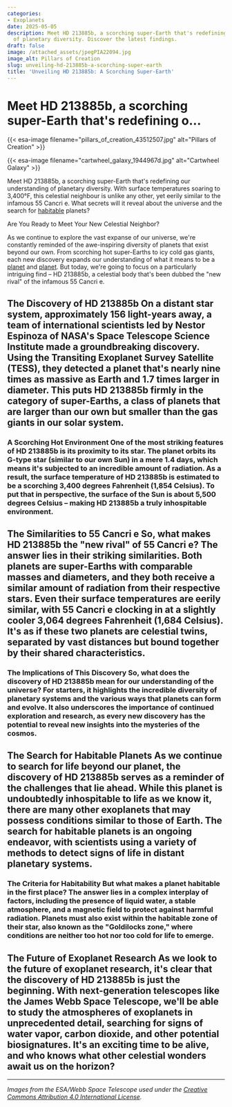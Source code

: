 ```yaml
---
categories:
- Exoplanets
date: 2025-05-05
description: Meet HD 213885b, a scorching super-Earth that's redefining our understanding
  of planetary diversity. Discover the latest findings.
draft: false
image: /attached_assets/jpegPIA22094.jpg
image_alt: Pillars of Creation
slug: unveiling-hd-213885b-a-scorching-super-earth
title: 'Unveiling HD 213885b: A Scorching Super-Earth'
---
```


# Meet HD 213885b, a scorching super-Earth that's redefining o...
{{< esa-image filename="pillars_of_creation_43512507.jpg" alt="Pillars of Creation" >}}




{{< esa-image filename="cartwheel_galaxy_1944967d.jpg" alt="Cartwheel Galaxy" >}}

Meet HD 213885b, a scorching super-Earth that's redefining our understanding of planetary diversity. With surface temperatures soaring to 3,400°F, this celestial neighbour is unlike any other, yet eerily similar to the infamous 55 Cancri e. What secrets will it reveal about the universe and the search for [habitable](/blog/understanding-the-habitable-zones-of-exoplanets-a-key-to-unl) planets?

Are You Ready to Meet Your New Celestial Neighbor?

 As we continue to explore the vast expanse of our universe, we're constantly reminded of the awe-inspiring diversity of planets that exist beyond our own. From scorching hot super-Earths to icy cold gas giants, each new discovery expands our understanding of what it means to be a [planet](/blog/how-the-concept-of-habitable-zones-expands-our-view-of-the-u) and [planet](/blog/exoplanets-in-the-habitable-zone-a-new-era-in-the-search-for). But today, we're going to focus on a particularly intriguing find – HD 213885b, a celestial body that's been dubbed the "new rival" of the infamous 55 Cancri e.

 ## The Discovery of HD 213885b On a distant star system, approximately 156 light-years away, a team of international scientists led by Nestor Espinoza of NASA's Space Telescope Science Institute made a groundbreaking discovery. Using the Transiting Exoplanet Survey Satellite (TESS), they detected a planet that's nearly nine times as massive as Earth and 1.7 times larger in diameter. This puts HD 213885b firmly in the category of super-Earths, a class of planets that are larger than our own but smaller than the gas giants in our solar system.

 ### A Scorching Hot Environment One of the most striking features of HD 213885b is its proximity to its star. The planet orbits its G-type star (similar to our own Sun) in a mere 1.4 days, which means it's subjected to an incredible amount of radiation. As a result, the surface temperature of HD 213885b is estimated to be a scorching 3,400 degrees Fahrenheit (1,854 Celsius). To put that in perspective, the surface of the Sun is about 5,500 degrees Celsius – making HD 213885b a truly inhospitable environment.

 ## The Similarities to 55 Cancri e So, what makes HD 213885b the "new rival" of 55 Cancri e? The answer lies in their striking similarities. Both planets are super-Earths with comparable masses and diameters, and they both receive a similar amount of radiation from their respective stars. Even their surface temperatures are eerily similar, with 55 Cancri e clocking in at a slightly cooler 3,064 degrees Fahrenheit (1,684 Celsius). It's as if these two planets are celestial twins, separated by vast distances but bound together by their shared characteristics.

 ### The Implications of This Discovery So, what does the discovery of HD 213885b mean for our understanding of the universe? For starters, it highlights the incredible diversity of planetary systems and the various ways that planets can form and evolve. It also underscores the importance of continued exploration and research, as every new discovery has the potential to reveal new insights into the mysteries of the cosmos.

 ## The Search for Habitable Planets As we continue to search for life beyond our planet, the discovery of HD 213885b serves as a reminder of the challenges that lie ahead. While this planet is undoubtedly inhospitable to life as we know it, there are many other exoplanets that may possess conditions similar to those of Earth. The search for habitable planets is an ongoing endeavor, with scientists using a variety of methods to detect signs of life in distant planetary systems.

 ### The Criteria for Habitability But what makes a planet habitable in the first place? The answer lies in a complex interplay of factors, including the presence of liquid water, a stable atmosphere, and a magnetic field to protect against harmful radiation. Planets must also exist within the habitable zone of their star, also known as the "Goldilocks zone," where conditions are neither too hot nor too cold for life to emerge.

 ## The Future of Exoplanet Research As we look to the future of exoplanet research, it's clear that the discovery of HD 213885b is just the beginning. With next-generation telescopes like the James Webb Space Telescope, we'll be able to study the atmospheres of exoplanets in unprecedented detail, searching for signs of water vapor, carbon dioxide, and other potential biosignatures. It's an exciting time to be alive, and who knows what other celestial wonders await us on the horizon?

---

*Images from the ESA/Webb Space Telescope used under the [Creative Commons Attribution 4.0 International License](https://creativecommons.org/licenses/by/4.0).*